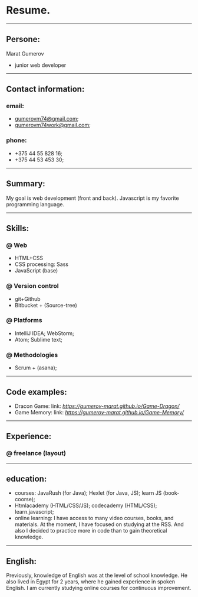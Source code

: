 # Resume.

---
## Persone:
    
Marat Gumerov  

- junior web developer

---
## Contact information:
### email:
  - gumerovm74@gmail.com;
  - gumerovm74work@gmail.com;
    
### phone:
  - +375 44 55 828 16;
  - +375 44 53 453 30;
  
---
## Summary:
My goal is web development (front and back). Javascript is my favorite programming language.
  
---

## Skills:
	
 ### @ Web
- HTML+CSS
- CSS processing: Sass
- JavaScript (base)
	
 ### @ Version control
  - git+Github
  - Bitbucket + (Source-tree)
	
 ### @ Platforms
  - IntelliJ IDEA; WebStorm;
  - Atom; Sublime text;

 ### @ Methodologies
  - Scrum + (asana);
---
## Code examples:

  - Dracon Game: link:  *https://gumerov-marat.github.io/Game-Dragon/*
  - Game Memory: link: *https://gumerov-marat.github.io/Game-Memory/*
---
## Experience:

### @ freelance (layout)

---
## education:
  - courses: JavaRush (for Java); Hexlet (for Java, JS); learn JS (book-coorse);
  - Htmlacademy (HTML/CSS/JS); codecademy (HTML/CSS); learn.javascript;
  - online learning: I have access to many video courses, books, and materials. At the moment, I have focused on studying at the RSS. And also I decided to practice more in code than to gain theoretical knowledge.
 
---
## English:

Previously, knowledge of English was at the level of school knowledge. He also lived in Egypt for 2 years, where he gained experience in spoken English. I am currently studying online courses for continuous improvement.
